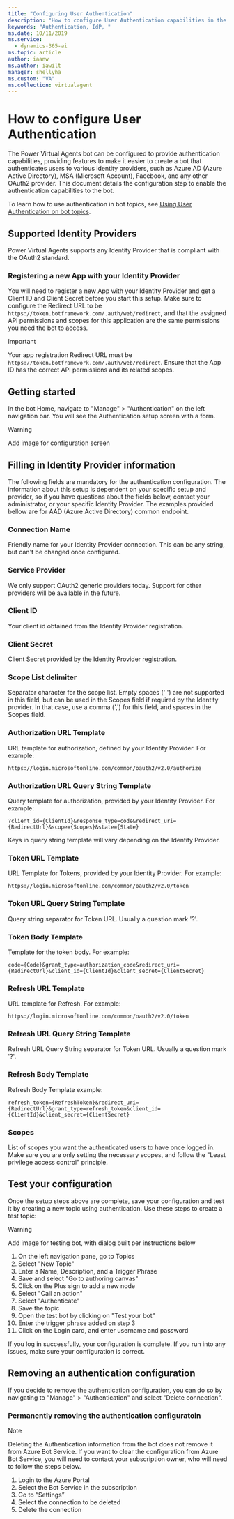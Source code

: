 ```yaml
---
title: "Configuring User Authentication"
description: "How to configure User Authentication capabilities in the bot"
keywords: "Authentication, IdP, "
ms.date: 10/11/2019
ms.service:
  - dynamics-365-ai
ms.topic: article
author: iaanw
ms.author: iawilt
manager: shellyha
ms.custom: "VA"
ms.collection: virtualagent
---
```


# How to configure User Authentication

The Power Virtual Agents bot can be configured to provide authentication capabilities, providing features to make it easier to create a bot that authenticates users to various identity providers, such as Azure AD (Azure Active Directory), MSA (Microsoft Account), Facebook, and any other OAuth2 provider. This document details the configuration step to enable the authentication capabilities to the bot.

To learn how to use authentication in bot topics, see [Using User Authentication on bot topics](power-virtual-agents/advanced-end-user-authentication-virtual-agent.md).

## Supported Identity Providers

Power Virtual Agents supports any Identity Provider that is compliant with the OAuth2 standard.

### Registering a new App with your Identity Provider
You will need to register a new App with your Identity Provider and get a Client ID and Client Secret before you start this setup. Make sure to configure the Redirect URL to be ```https://token.botframework.com/.auth/web/redirect```, and that the assigned API permissions and scopes for this application are the same permissions you need the bot to access.

> [!IMPORTANT] 
> Your app registration Redirect URL must be ```https://token.botframework.com/.auth/web/redirect```.
> Ensure that the App ID has the correct API permissions and its related scopes.

## Getting started

In the bot Home, navigate to "Manage" > "Authentication" on the left navigation bar. You will see the Authentication setup screen with a form.

> [!WARNING] 
> Add image for configuration screen

## Filling in Identity Provider information

The following fields are mandatory for the authentication configuration. The information about this setup is dependent on your specific setup and provider, so if you have questions about the fields below, contact your administrator, or your specific Identity Provider. The examples provided bellow are for AAD (Azure Active Directory) common endpoint.

### Connection Name

Friendly name for your Identity Provider connection. This can be any string, but can't be changed once configured.

### Service Provider

We only support OAuth2 generic providers today. Support for other providers will be available in the future.

### Client ID

Your client id obtained from the Identity Provider registration.

### Client Secret

Client Secret provided by the Identity Provider registration.

### Scope List delimiter

Separator character for the scope list. Empty spaces (' ') are not supported in this field, but can be used in the Scopes field if required by the Identity provider. In that case, use a comma (',') for this field, and spaces in the Scopes field.

### Authorization URL Template

URL template for authorization, defined by your Identity Provider. For example:
```
https://login.microsoftonline.com/common/oauth2/v2.0/authorize
```

### Authorization URL Query String Template

Query template for authorization, provided by your Identity Provider. For example:
```
?client_id={ClientId}&response_type=code&redirect_uri={RedirectUrl}&scope={Scopes}&state={State}
```
Keys in query string template will vary depending on the Identity Provider. 

### Token URL Template

URL Template for Tokens, provided by your Identity Provider. For example:
```
https://login.microsoftonline.com/common/oauth2/v2.0/token
```

### Token URL Query String Template

Query string separator for Token URL. Usually a question mark '?'.

### Token Body Template 

Template for the token body. For example:
```
code={Code}&grant_type=authorization_code&redirect_uri={RedirectUrl}&client_id={ClientId}&client_secret={ClientSecret}
```

### Refresh URL Template 

URL template for Refresh. For example:
```
https://login.microsoftonline.com/common/oauth2/v2.0/token
```

### Refresh URL Query String Template 
Refresh URL Query String separator for Token URL. Usually a question mark '?'.

### Refresh Body Template 
Refresh Body Template example:
```
refresh_token={RefreshToken}&redirect_uri={RedirectUrl}&grant_type=refresh_token&client_id={ClientId}&client_secret={ClientSecret}
```

### Scopes 

List of scopes you want the authenticated users to have once logged in. Make sure you are only setting the necessary scopes, and follow the "Least privilege access control" principle.

## Test your configuration

Once the setup steps above are complete, save your configuration and test it by creating a new topic using authentication. Use these steps to create a test topic:

> [!WARNING] 
> Add image for testing bot, with dialog built per instructions below

1. On the left navigation pane, go to Topics
1. Select "New Topic"
1. Enter a Name, Description, and a Trigger Phrase
1. Save and select "Go to authoring canvas"
1. Click on the Plus sign to add a new node
1. Select "Call an action"
1. Select "Authenticate"
1. Save the topic
1. Open the test bot by clicking on "Test your bot"
1. Enter the trigger phrase added on step 3
1. Click on the Login card, and enter username and password

If you log in successfully, your configuration is complete. If you run into any issues, make sure your configuration is correct.

## Removing an authentication configuration

If you decide to remove the authentication configuration, you can do so by navigating to "Manage" > "Authentication" and select "Delete connection".

### Permanently removing the authentication configuratoin

> [!Note]
> Deleting the Authentication information from the bot does not remove it from Azure Bot Service. If you want to clear the configuration from Azure Bot Service, you will need to contact your subscription owner, who will need to follow the steps below.

1. Login to the Azure Portal
1. Select the Bot Service in the subscription
1. Go to “Settings”
1. Select the connection to be deleted
1. Delete the connection



